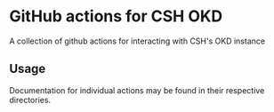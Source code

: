 # GitHub actions for CSH OKD
A collection of github actions for interacting with CSH's OKD instance

## Usage
Documentation for individual actions may be found in their respective directories.
